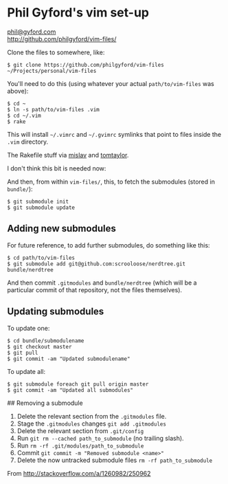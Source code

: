 # Phil Gyford's vim set-up

phil@gyford.com  
http://github.com/philgyford/vim-files/

Clone the files to somewhere, like:

	$ git clone https://github.com/philgyford/vim-files ~/Projects/personal/vim-files

You'll need to do this (using whatever your actual `path/to/vim-files` was above):

    $ cd ~
    $ ln -s path/to/vim-files .vim
	$ cd ~/.vim
	$ rake

This will install `~/.vimrc` and `~/.gvimrc` symlinks that point to files inside the `.vim` directory.

The Rakefile stuff via [mislav](https://github.com/mislav/vimfiles) and [tomtaylor](https://github.com/tomtaylor/vim-files).


I don't think this bit is needed now:

And then, from within `vim-files/`, this, to fetch the submodules (stored in `bundle/`):

	$ git submodule init
	$ git submodule update


## Adding new submodules

For future reference, to add further submodules, do something like this:

	$ cd path/to/vim-files
	$ git submodule add git@github.com:scrooloose/nerdtree.git bundle/nerdtree

And then commit `.gitmodules` and `bundle/nerdtree` (which will be a particular
commit of that repository, not the files themselves).


## Updating submodules

To update one:

	$ cd bundle/submodulename
	$ git checkout master
	$ git pull
	$ git commit -am "Updated submodulename"

To update all:

	$ git submodule foreach git pull origin master
	$ git commit -am "Updated all submodules"


## Removing a submodule

1. Delete the relevant section from the `.gitmodules` file.
2. Stage the `.gitmodules` changes `git add .gitmodules`
3. Delete the relevant section from `.git/config`
4. Run `git rm --cached path_to_submodule` (no trailing slash).
5. Run `rm -rf .git/modules/path_to_submodule`
6. Commit `git commit -m "Removed submodule <name>"`
7. Delete the now untracked submodule files
   `rm -rf path_to_submodule`

From http://stackoverflow.com/a/1260982/250962

